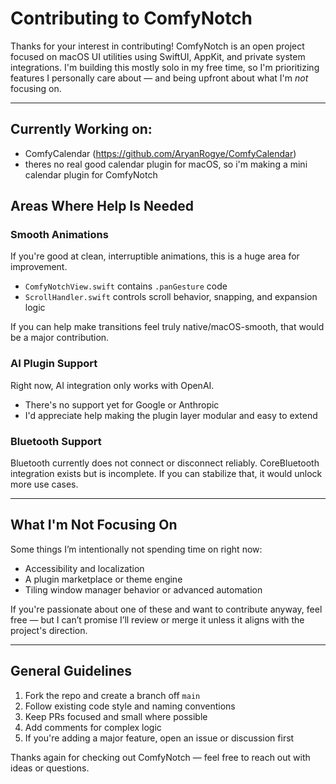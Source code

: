 # Contributing to ComfyNotch

Thanks for your interest in contributing! ComfyNotch is an open project focused on macOS UI utilities using SwiftUI, AppKit, and private system integrations. I'm building this mostly solo in my free time, so I'm prioritizing features I personally care about — and being upfront about what I'm *not* focusing on.

---

## Currently Working on:
- ComfyCalendar (https://github.com/AryanRogye/ComfyCalendar)
- theres no real good calendar plugin for macOS, so i'm making a mini calendar plugin for ComfyNotch


## Areas Where Help Is Needed

### Smooth Animations

If you're good at clean, interruptible animations, this is a huge area for improvement.

- `ComfyNotchView.swift` contains `.panGesture` code
- `ScrollHandler.swift` controls scroll behavior, snapping, and expansion logic

If you can help make transitions feel truly native/macOS-smooth, that would be a major contribution.

### AI Plugin Support

Right now, AI integration only works with OpenAI.

- There's no support yet for Google or Anthropic
- I'd appreciate help making the plugin layer modular and easy to extend

### Bluetooth Support

Bluetooth currently does not connect or disconnect reliably. CoreBluetooth integration exists but is incomplete. If you can stabilize that, it would unlock more use cases.

---

## What I'm Not Focusing On

Some things I’m intentionally not spending time on right now:

- Accessibility and localization
- A plugin marketplace or theme engine
- Tiling window manager behavior or advanced automation

If you're passionate about one of these and want to contribute anyway, feel free — but I can’t promise I’ll review or merge it unless it aligns with the project's direction.

---

## General Guidelines

1. Fork the repo and create a branch off `main`
2. Follow existing code style and naming conventions
3. Keep PRs focused and small where possible
4. Add comments for complex logic
5. If you're adding a major feature, open an issue or discussion first

Thanks again for checking out ComfyNotch — feel free to reach out with ideas or questions.
